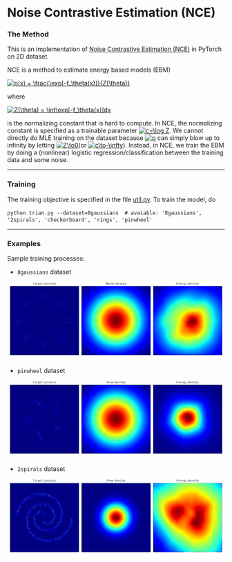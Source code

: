 # Noise Contrastive Estimation (NCE)

### The Method

This is an implementation of  [Noise Contrastive Estimation (NCE)]( http://proceedings.mlr.press/v9/gutmann10a/gutmann10a.pdf ) in PyTorch on 2D dataset. 

NCE is a method to estimate energy based models (EBM)

<a href="https://www.codecogs.com/eqnedit.php?latex=p(x)&space;=&space;\frac{\exp[-f_\theta(x)]}{Z(\theta)}" target="_blank"><img src="https://latex.codecogs.com/gif.latex?p(x)&space;=&space;\frac{\exp[-f_\theta(x)]}{Z(\theta)}" title="p(x) = \frac{\exp[-f_\theta(x)]}{Z(\theta)}" /></a>

where

<a href="https://www.codecogs.com/eqnedit.php?latex=Z(\theta)&space;=&space;\int\exp[-f_\theta(x)]dx" target="_blank"><img src="https://latex.codecogs.com/gif.latex?Z(\theta)&space;=&space;\int\exp[-f_\theta(x)]dx" title="Z(\theta) = \int\exp[-f_\theta(x)]dx" /></a>

is the normalizing constant that is hard to compute. In NCE,  the normalizing constant is specified as a trainable parameter <a href="https://www.codecogs.com/eqnedit.php?latex=c=\log&space;Z" target="_blank"><img src="https://latex.codecogs.com/gif.latex?c=\log&space;Z" title="c=\log Z" /></a>. We cannot directly do MLE training on the dataset because <a href="https://www.codecogs.com/eqnedit.php?latex=p" target="_blank"><img src="https://latex.codecogs.com/gif.latex?p" title="p" /></a> can simply blow up to infinity by letting  <a href="https://www.codecogs.com/eqnedit.php?latex=Z\to0" target="_blank"><img src="https://latex.codecogs.com/gif.latex?Z\to0" title="Z\to0" /></a>(or <a href="https://www.codecogs.com/eqnedit.php?latex=c\to-\infty" target="_blank"><img src="https://latex.codecogs.com/gif.latex?c\to-\infty" title="c\to-\infty" /></a>). Instead, in NCE, we train the EBM by doing a (nonlinear) logistic regression/classification between the training data and some noise. 

----

### Training

The training objective is specified in the file [util.py](util.py). To train the model, do

```shell
python trian.py --dataset=8gaussians  # avaiable: '8gaussians', '2spirals', 'checkerboard', 'rings', 'pinwheel'
```

----

### Examples

Sample training processes:

- `8gaussians` dataset

![8gaussians](images/8gaussians.gif)

- `pinwheel` dataset

![pinwheel](images/pinwheel.gif)

- `2spirals` dataset

![2spirals](images/2spirals.gif)